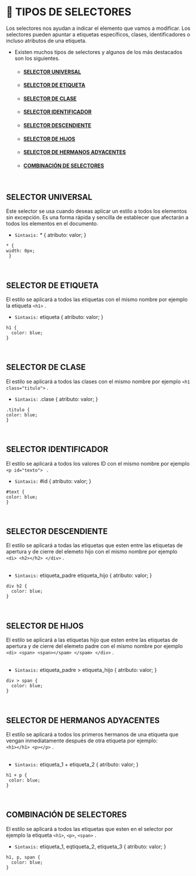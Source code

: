 # :page_with_curl: TIPOS DE SELECTORES 
Los selectores nos ayudan a indicar el elemento que vamos a modificar. Los selectores pueden apuntar a etiquetas específicos, clases, identificadores o incluso atributos de una etiqueta. <br>
 * Existen muchos tipos de selectores y algunos de los más destacados son los siguientes.
    * <a href="#1"><h4> SELECTOR UNIVERSAL </h4></a>
    * <a href="#2"><h4> SELECTOR DE ETIQUETA </h4></a>
    * <a href="#3"><h4> SELECTOR DE CLASE </h4></a>
    * <a href="#4"><h4> SELECTOR IDENTIFICADOR </h4></a>
    * <a href="#5"><h4> SELECTOR DESCENDIENTE </h4></a>
    * <a href="#6"><h4> SELECTOR DE HIJOS </h4></a>
    * <a href="#7"><h4> SELECTOR DE HERMANOS ADYACENTES </h4></a>
    * <a href="#8"><h4> COMBINACIÓN DE SELECTORES </h4></a>

<br>

<a name="1"><h2> SELECTOR UNIVERSAL </h2></a> 
Este selector se usa cuando deseas aplicar un estilo a todos los elementos sin excepción. Es una forma rápida y sencilla de establecer que afectarán a todos los elementos en el documento.<br>
* `Sintaxis:` * { atributo: valor; }
~~~
* {
width: 0px;
 }
~~~

<br>

<a name="2"><h2> SELECTOR DE ETIQUETA </h2></a> 
El estilo se aplicará a todos las etiquetas con el mismo nombre por ejemplo la etiqueta `<h1>` .<br>
* `Sintaxis:` etiqueta { atributo: valor; }
~~~
h1 { 
  color: blue; 
}
~~~

<br>

<a name="3"><h2> SELECTOR DE CLASE </h2></a>
El estilo se aplicará a todos las clases con el mismo nombre por ejemplo  `<h1 class="titulo">` . <br>
* `Sintaxis:` .clase { atributo: valor; }
~~~
.titulo {
color: blue;
}
~~~

<br>

<a name="4"><h2> SELECTOR IDENTIFICADOR </h2></a>
El estilo se aplicará a todos los valores ID con el mismo nombre por ejemplo `<p id="texto"> ` . <br> 
* `Sintaxis:` #id { atributo: valor; }
~~~
#text {
color: blue;
}
~~~

<br>

<a name="5"><h2> SELECTOR DESCENDIENTE </h2></a>
El estilo se aplicará a todas las etiquetas que esten entre las etiquetas de apertura y de cierre del elemeto hijo con el mismo nombre por ejemplo <br>
`<di> <h2></h2> </div>` .<br><br>
* `Sintaxis:` etiqueta_padre etiqueta_hijo { atributo: valor; }
~~~
div h2 {
  color: blue;
}
~~~

<br>

<a name="6"><h2> SELECTOR DE HIJOS </h2></a>
El estilo se aplicará a las etiquetas hijo que esten entre las etiquetas de apertura y de cierre del elemeto padre con el mismo nombre por ejemplo <br>
`<di> <span> <span></spam> </spam> </div>` .<br><br>
* `Sintaxis:` etiqueta_padre > etiqueta_hijo { atributo: valor; }
~~~
div > span {
  color: blue;
}
~~~

<br>

<a name="7"><h2> SELECTOR DE HERMANOS ADYACENTES </h2></a>
El estilo se aplicará a todos los primeros hermanos de una etiqueta que vengan inmediatamente después de otra etiqueta por ejemplo: <br>
`<h1></h1> <p></p>` .<br><br>
* `Sintaxis:` etiqueta_1 + etiqueta_2 { atributo: valor; }
~~~
h1 + p {
 color: blue;
}
~~~

<br>

<a name="8"><h2> COMBINACIÓN DE SELECTORES </h2></a>
El estilo se aplicará a todos las etiquetas que esten en el selector por ejemplo la etiqueta `<h1>`, `<p>`, `<span>` .<br>
* `Sintaxis:` etiqueta_1, eqtiqueta_2, etiqueta_3 { atributo: valor; }
~~~
h1, p, span { 
  color: blue; 
}
~~~
<br>
<br>

